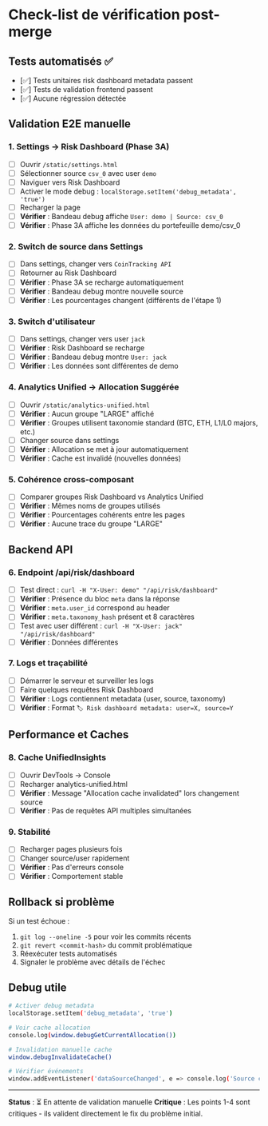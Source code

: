# Check-list de vérification post-merge

## Tests automatisés ✅
- [✅] Tests unitaires risk dashboard metadata passent
- [✅] Tests de validation frontend passent
- [✅] Aucune régression détectée

## Validation E2E manuelle

### 1. Settings → Risk Dashboard (Phase 3A)
- [ ] Ouvrir `/static/settings.html`
- [ ] Sélectionner source `csv_0` avec user `demo`
- [ ] Naviguer vers Risk Dashboard
- [ ] Activer le mode debug : `localStorage.setItem('debug_metadata', 'true')`
- [ ] Recharger la page
- [ ] **Vérifier** : Bandeau debug affiche `User: demo | Source: csv_0`
- [ ] **Vérifier** : Phase 3A affiche les données du portefeuille demo/csv_0

### 2. Switch de source dans Settings
- [ ] Dans settings, changer vers `CoinTracking API`
- [ ] Retourner au Risk Dashboard
- [ ] **Vérifier** : Phase 3A se recharge automatiquement
- [ ] **Vérifier** : Bandeau debug montre nouvelle source
- [ ] **Vérifier** : Les pourcentages changent (différents de l'étape 1)

### 3. Switch d'utilisateur
- [ ] Dans settings, changer vers user `jack`
- [ ] **Vérifier** : Risk Dashboard se recharge
- [ ] **Vérifier** : Bandeau debug montre `User: jack`
- [ ] **Vérifier** : Les données sont différentes de demo

### 4. Analytics Unified → Allocation Suggérée
- [ ] Ouvrir `/static/analytics-unified.html`
- [ ] **Vérifier** : Aucun groupe "LARGE" affiché
- [ ] **Vérifier** : Groupes utilisent taxonomie standard (BTC, ETH, L1/L0 majors, etc.)
- [ ] Changer source dans settings
- [ ] **Vérifier** : Allocation se met à jour automatiquement
- [ ] **Vérifier** : Cache est invalidé (nouvelles données)

### 5. Cohérence cross-composant
- [ ] Comparer groupes Risk Dashboard vs Analytics Unified
- [ ] **Vérifier** : Mêmes noms de groupes utilisés
- [ ] **Vérifier** : Pourcentages cohérents entre les pages
- [ ] **Vérifier** : Aucune trace du groupe "LARGE"

## Backend API

### 6. Endpoint /api/risk/dashboard
- [ ] Test direct : `curl -H "X-User: demo" "/api/risk/dashboard"`
- [ ] **Vérifier** : Présence du bloc `meta` dans la réponse
- [ ] **Vérifier** : `meta.user_id` correspond au header
- [ ] **Vérifier** : `meta.taxonomy_hash` présent et 8 caractères
- [ ] Test avec user différent : `curl -H "X-User: jack" "/api/risk/dashboard"`
- [ ] **Vérifier** : Données différentes

### 7. Logs et traçabilité
- [ ] Démarrer le serveur et surveiller les logs
- [ ] Faire quelques requêtes Risk Dashboard
- [ ] **Vérifier** : Logs contiennent metadata (user, source, taxonomy)
- [ ] **Vérifier** : Format `🏷️ Risk dashboard metadata: user=X, source=Y`

## Performance et Caches

### 8. Cache UnifiedInsights
- [ ] Ouvrir DevTools → Console
- [ ] Recharger analytics-unified.html
- [ ] **Vérifier** : Message "Allocation cache invalidated" lors changement source
- [ ] **Vérifier** : Pas de requêtes API multiples simultanées

### 9. Stabilité
- [ ] Recharger pages plusieurs fois
- [ ] Changer source/user rapidement
- [ ] **Vérifier** : Pas d'erreurs console
- [ ] **Vérifier** : Comportement stable

## Rollback si problème
Si un test échoue :
1. `git log --oneline -5` pour voir les commits récents
2. `git revert <commit-hash>` du commit problématique
3. Réexécuter tests automatisés
4. Signaler le problème avec détails de l'échec

## Debug utile
```bash
# Activer debug metadata
localStorage.setItem('debug_metadata', 'true')

# Voir cache allocation
console.log(window.debugGetCurrentAllocation())

# Invalidation manuelle cache
window.debugInvalidateCache()

# Vérifier événements
window.addEventListener('dataSourceChanged', e => console.log('Source changed:', e.detail))
```

---
**Status** : ⏳ En attente de validation manuelle
**Critique** : Les points 1-4 sont critiques - ils valident directement le fix du problème initial.